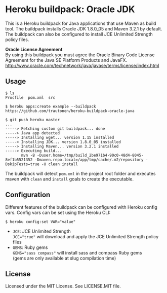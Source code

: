 Heroku buildpack: Oracle JDK
============================

This is a Heroku buildpack for Java applications that use Maven as build tool.
The buildpack installs Oracle JDK 1.8.0_05 and Maven 3.2.1 by default. The
buildpack can also be configured to install JCE Unlimited Strength policy
files.

**Oracle License Agreement**  
By using this buildpack you must agree the Oracle Binary Code License
Agreement for the Java SE Platform Products and JavaFX.  
http://www.oracle.com/technetwork/java/javase/terms/license/index.html

Usage
-----

    $ ls
    Procfile  pom.xml  src

    $ heroku apps:create example --buildpack https://github.com/trautonen/heroku-buildpack-oracle-java

    $ git push heroku master
    ...
    -----> Fetching custom git buildpack... done
    -----> Java app detected
    -----> Installing wget... version 1.15 installed
    -----> Installing JDK... version 1.8.0_05 installed
    -----> Installing Maven... version 3.2.1 installed
    -----> Executing build...
           mvn -B -Duser.home=/tmp/build_2be971b4-90c0-48d4-8045-8ef1b5521352 -Dmaven.repo.local=/app/tmp/cache/.m2/repository -DskipTests=true -U clean install

The buildpack will detect `pom.xml` in the project root folder and executes
maven with `clean` and  `install` goals to create the executable.


Configuration
-------------

Different features of the buildpack can be configured with Heroku config vars.
Config vars can be set using the Heroku CLI:

    $ heroku config:set VAR="value"

* `JCE`: JCE Unlimited Strength  
  `JCE="true"` will download and apply the JCE Unlimited Strength policy files
* `GEMS`: Ruby gems  
  `GEMS="sass compass"` will install sass and compass Ruby gems  
  (gems are only available at slug compilation time)


License
-------

Licensed under the MIT License. See LICENSE.MIT file.
